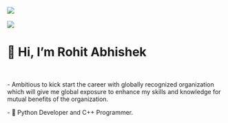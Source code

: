 ![](https://user-images.githubusercontent.com/60568574/153010554-7f89722a-de33-45aa-83f7-78804ff07de8.gif)
<br>
<br>
<img src="https://img.shields.io/twitter/url?style=social&url=https%3A%2F%2Ftwitter.com%2FRohitAbhishek7"></img>
<br>
<h1> 👋 Hi, I’m Rohit Abhishek </h1>
<br>
<p>- Ambitious to kick start the career with globally recognized
organization which will give me global exposure to enhance my
skills and knowledge for mutual benefits of the organization.
</p>
<p>- 👀 Python Developer and C++ Programmer.</p>


<!---
rabhi1611/rabhi1611 is a ✨ special ✨ repository because its `README.md` (this file) appears on your GitHub profile.
You can click the Preview link to take a look at your changes.
--->
